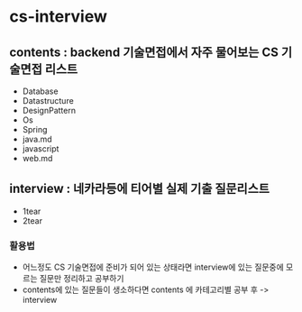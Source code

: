 # cs-interview

## contents : backend 기술면접에서 자주 물어보는 CS 기술면접 리스트
* Database
* Datastructure
* DesignPattern
* Os
* Spring
* java.md
* javascript
* web.md

## interview : 네카라등에 티어별 실제 기출 질문리스트
* 1tear
* 2tear


### 활용법
* 어느정도 CS 기술면접에 준비가 되어 있는 상태라면 interview에 있는 질문중에 모르는 질문만 정리하고 공부하기
* contents에 있는 질문들이 생소하다면 contents 에 카테고리별 공부 후 -> interview
